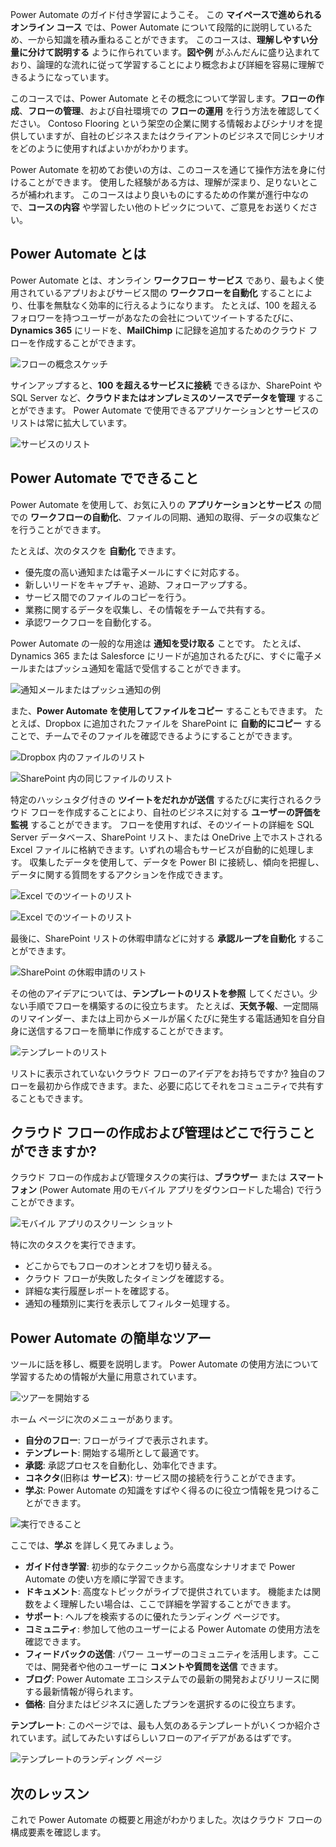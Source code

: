 Power Automate のガイド付き学習にようこそ。 この **マイペースで進められるオンライン コース** では、Power Automate について段階的に説明しているため、一から知識を積み重ねることができます。 このコースは、**理解しやすい分量に分けて説明する** ように作られています。**図や例** がふんだんに盛り込まれており、論理的な流れに従って学習することにより概念および詳細を容易に理解できるようになっています。

このコースでは、Power Automate とその概念について学習します。**フローの作成**、**フローの管理**、および自社環境での **フローの運用** を行う方法を確認してください。 Contoso Flooring という架空の企業に関する情報およびシナリオを提供していますが、自社のビジネスまたはクライアントのビジネスで同じシナリオをどのように使用すればよいかがわかります。

Power Automate を初めてお使いの方は、このコースを通じて操作方法を身に付けることができます。 使用した経験がある方は、理解が深まり、足りないところが補われます。 このコースはより良いものにするための作業が進行中なので、**コースの内容** や学習したい他のトピックについて、ご意見をお送りください。

## <a name="what-is-power-automate"></a>Power Automate とは
Power Automate とは、オンライン **ワークフロー サービス** であり、最もよく使用されているアプリおよびサービス間の **ワークフローを自動化** することにより、仕事を無駄なく効率的に行えるようになります。 たとえば、100 を超えるフォロワーを持つユーザーがあなたの会社についてツイートするたびに、**Dynamics 365** にリードを、**MailChimp** に記録を追加するためのクラウド フローを作成することができます。

![フローの概念スケッチ](./media/learning-introduce-flow/conceptual.png)

サインアップすると、**100 を超えるサービスに接続** できるほか、SharePoint や SQL Server など、**クラウドまたはオンプレミスのソースでデータを管理** することができます。 Power Automate で使用できるアプリケーションとサービスのリストは常に拡大しています。

![サービスのリスト](./media/learning-introduce-flow/services.png)

## <a name="what-can-you-do-with-power-automate"></a>Power Automate でできること
Power Automate を使用して、お気に入りの **アプリケーションとサービス** の間での **ワークフローの自動化**、ファイルの同期、通知の取得、データの収集などを行うことができます。 

たとえば、次のタスクを **自動化** できます。

* 優先度の高い通知または電子メールにすぐに対応する。
* 新しいリードをキャプチャ、追跡、フォローアップする。
* サービス間でのファイルのコピーを行う。
* 業務に関するデータを収集し、その情報をチームで共有する。
* 承認ワークフローを自動化する。

Power Automate の一般的な用途は **通知を受け取る** ことです。 たとえば、Dynamics 365 または Salesforce にリードが追加されるたびに、すぐに電子メールまたはプッシュ通知を電話で受信することができます。

![通知メールまたはプッシュ通知の例](./media/learning-introduce-flow/sales-lead.png)

また、**Power Automate を使用してファイルをコピー** することもできます。 たとえば、Dropbox に追加されたファイルを SharePoint に **自動的にコピー** することで、チームでそのファイルを確認できるようにすることができます。

![Dropbox 内のファイルのリスト](./media/learning-introduce-flow/dropbox-files.png) 

![SharePoint 内の同じファイルのリスト](./media/learning-introduce-flow/sharepoint-files.png) 

特定のハッシュタグ付きの **ツイートをだれかが送信** するたびに実行されるクラウド フローを作成することにより、自社のビジネスに対する **ユーザーの評価を監視** することができます。 フローを使用すれば、そのツイートの詳細を SQL Server データベース、SharePoint リスト、または OneDrive 上でホストされる Excel ファイルに格納できます。いずれの場合もサービスが自動的に処理します。 収集したデータを使用して、データを Power BI に接続し、傾向を把握し、データに関する質問をするアクションを作成できます。

![Excel でのツイートのリスト](./media/learning-introduce-flow/tweets-to-excel.png)

![Excel でのツイートのリスト](./media/learning-introduce-flow/excel-tweets.png)

最後に、SharePoint リストの休暇申請などに対する **承認ループを自動化** することができます。

![SharePoint の休暇申請のリスト](./media/learning-introduce-flow/vacation-requests.png)

その他のアイデアについては、**テンプレートのリストを参照** してください。少ない手順でフローを構築するのに役立ちます。 たとえば、**天気予報**、一定間隔のリマインダー、または上司からメールが届くたびに発生する電話通知を自分自身に送信するフローを簡単に作成することができます。

![テンプレートのリスト](./media/learning-introduce-flow/templates-you-might-use.png)

リストに表示されていないクラウド フローのアイデアをお持ちですか? 独自のフローを最初から作成できます。また、必要に応じてそれをコミュニティで共有することもできます。

## <a name="where-can-i-create-and-administer-a-cloud-flow"></a>クラウド フローの作成および管理はどこで行うことができますか?
クラウド フローの作成および管理タスクの実行は、**ブラウザー** または **スマートフォン** (Power Automate 用のモバイル アプリをダウンロードした場合) で行うことができます。

![モバイル アプリのスクリーン ショット](./media/learning-introduce-flow/screen-mobile-app.png)  

特に次のタスクを実行できます。

* どこからでもフローのオンとオフを切り替える。
* クラウド フローが失敗したタイミングを確認する。
* 詳細な実行履歴レポートを確認する。
* 通知の種類別に実行を表示してフィルター処理する。

## <a name="a-brief-tour-of-power-automate"></a>Power Automate の簡単なツアー
ツールに話を移し、概要を説明します。 Power Automate の使用方法について学習するための情報が大量に用意されています。

![ツアーを開始する](./media/learning-introduce-flow/start-of-tour.png)

ホーム ページに次のメニューがあります。

* **自分のフロー**: フローがライブで表示されます。
* **テンプレート**: 開始する場所として最適です。
* **承認**: 承認プロセスを自動化し、効率化できます。
* **コネクタ**(旧称は **サービス**): サービス間の接続を行うことができます。
* **学ぶ**: Power Automate の知識をすばやく得るのに役立つ情報を見つけることができます。

![実行できること](./media/learning-introduce-flow/what-you-can-do.png)

ここでは、**学ぶ** を詳しく見てみましょう。

* **ガイド付き学習**: 初歩的なテクニックから高度なシナリオまで Power Automate の使い方を順に学習できます。
* **ドキュメント**: 高度なトピックがライブで提供されています。 機能または関数をよく理解したい場合は、ここで詳細を学習することができます。
* **サポート**: ヘルプを検索するのに優れたランディング ページです。
* **コミュニティ**: 参加して他のユーザーによる Power Automate の使用方法を確認できます。
* **フィードバックの送信**: パワー ユーザーのコミュニティを活用します。ここでは、開発者や他のユーザーに **コメントや質問を送信** できます。
* **ブログ**: Power Automate エコシステムでの最新の開発およびリリースに関する最新情報が得られます。
* **価格**: 自分またはビジネスに適したプランを選択するのに役立ちます。

**テンプレート**: このページでは、最も人気のあるテンプレートがいくつか紹介されています。試してみたいすばらしいフローのアイデアがあるはずです。

![テンプレートのランディング ページ](./media/learning-introduce-flow/template-page.png)

## <a name="next-lesson"></a>次のレッスン
これで Power Automate の概要と用途がわかりました。次はクラウド フローの構成要素を確認します。

